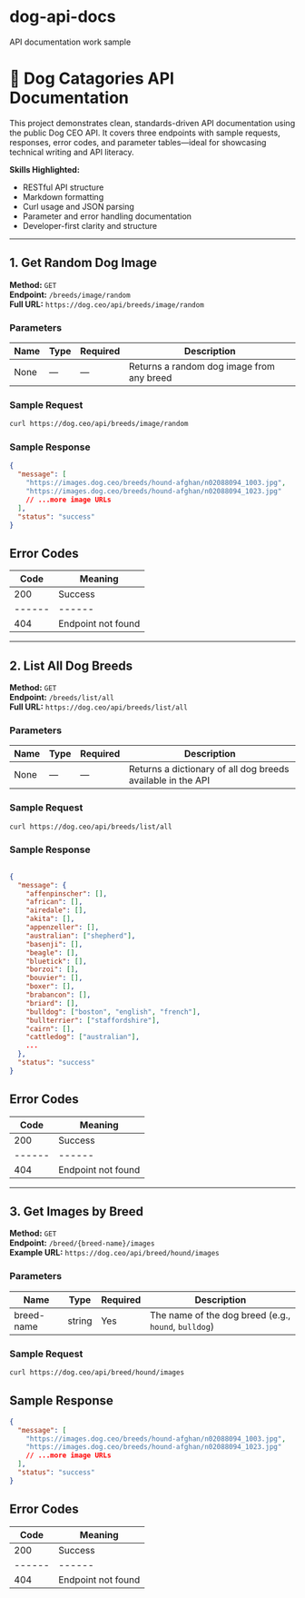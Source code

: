 # dog-api-docs
API documentation work sample

# 🐶 Dog Catagories API Documentation

This project demonstrates clean, standards-driven API documentation using the public Dog CEO API. It covers three endpoints with sample requests, responses, error codes, and parameter tables—ideal for showcasing technical writing and API literacy.

**Skills Highlighted:**  
- RESTful API structure  
- Markdown formatting  
- Curl usage and JSON parsing  
- Parameter and error handling documentation  
- Developer-first clarity and structure

---

## 1. Get Random Dog Image

**Method:** `GET`  
**Endpoint:** `/breeds/image/random`  
**Full URL:** `https://dog.ceo/api/breeds/image/random`

### Parameters
| Name | Type | Required | Description |
|------|------|----------|-------------|
| None | —    | —        | Returns a random dog image from any breed |

### Sample Request
```bash
curl https://dog.ceo/api/breeds/image/random
```
### Sample Response
```json
{
  "message": [
    "https://images.dog.ceo/breeds/hound-afghan/n02088094_1003.jpg",
    "https://images.dog.ceo/breeds/hound-afghan/n02088094_1023.jpg"
    // ...more image URLs
  ],
  "status": "success"
}
```
## Error Codes
| Code | Meaning | 
|------|------|
| 200 | Success |
|------|------|
| 404 | Endpoint not found |
---
## 2. List All Dog Breeds

**Method:** `GET`  
**Endpoint:** `/breeds/list/all`  
**Full URL:** `https://dog.ceo/api/breeds/list/all`

### Parameters
| Name | Type | Required | Description |
|------|------|----------|-------------|
| None | —    | —        | Returns a dictionary of all dog breeds available in the API |

### Sample Request
```bash
curl https://dog.ceo/api/breeds/list/all
```
### Sample Response
```json

{
  "message": {
    "affenpinscher": [],
    "african": [],
    "airedale": [],
    "akita": [],
    "appenzeller": [],
    "australian": ["shepherd"],
    "basenji": [],
    "beagle": [],
    "bluetick": [],
    "borzoi": [],
    "bouvier": [],
    "boxer": [],
    "brabancon": [],
    "briard": [],
    "bulldog": ["boston", "english", "french"],
    "bullterrier": ["staffordshire"],
    "cairn": [],
    "cattledog": ["australian"],
    ...
  },
  "status": "success"
}
```
## Error Codes
| Code | Meaning | 
|------|------|
| 200 | Success |
|------|------|
| 404 | Endpoint not found |

---


## 3. Get Images by Breed

**Method:** `GET`  
**Endpoint:** `/breed/{breed-name}/images`  
**Example URL:** `https://dog.ceo/api/breed/hound/images`

### Parameters
| Name       | Type   | Required | Description                     |
|------------|--------|----------|---------------------------------|
| breed-name | string | Yes      | The name of the dog breed (e.g., `hound`, `bulldog`) |

### Sample Request
```bash
curl https://dog.ceo/api/breed/hound/images
```
## Sample Response
```json
{
  "message": [
    "https://images.dog.ceo/breeds/hound-afghan/n02088094_1003.jpg",
    "https://images.dog.ceo/breeds/hound-afghan/n02088094_1023.jpg"
    // ...more image URLs
  ],
  "status": "success"
}
```
## Error Codes
| Code | Meaning | 
|------|------|
| 200 | Success |
|------|------|
| 404 | Endpoint not found |

